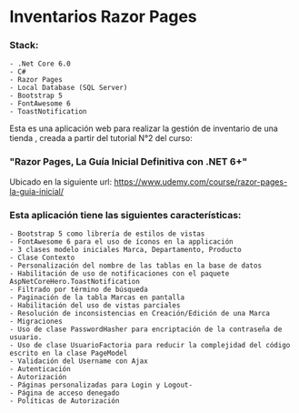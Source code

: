 # Inventarios Razor Pages

### Stack: 
    - .Net Core 6.0 
    - C# 
    - Razor Pages 
    - Local Database (SQL Server)
    - Bootstrap 5
    - FontAwesome 6
    - ToastNotification

Esta es una aplicación web para realizar la gestión de inventario de una tienda , creada a partir del tutorial N°2 del curso: 
### "Razor Pages, La Guía Inicial Definitiva con .NET 6+" 

Ubicado en la siguiente url: 
https://www.udemy.com/course/razor-pages-la-guia-inicial/

### Esta aplicación tiene las siguientes características:

    - Bootstrap 5 como librería de estilos de vistas
    - FontAwesome 6 para el uso de íconos en la applicación
    - 3 clases modelo iniciales Marca, Departamento, Producto
    - Clase Contexto
    - Personalización del nombre de las tablas en la base de datos
    - Habilitación de uso de notificaciones con el paquete AspNetCoreHero.ToastNotification
    - Filtrado por término de búsqueda
    - Paginación de la tabla Marcas en pantalla
    - Habilitación del uso de vistas parciales
    - Resolución de inconsistencias en Creación/Edición de una Marca
    - Migraciones
    - Uso de clase PasswordHasher para encriptación de la contraseña de usuario.
    - Uso de clase UsuarioFactoria para reducir la complejidad del código escrito en la clase PageModel
    - Validación del Username con Ajax
    - Autenticación
    - Autorización
    - Páginas personalizadas para Login y Logout-
    - Página de acceso denegado
    - Políticas de Autorización
